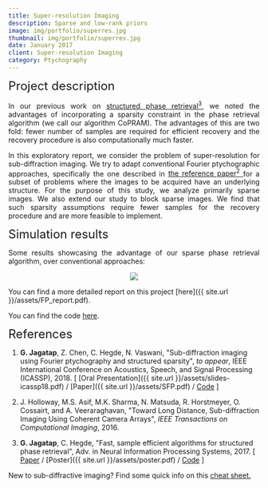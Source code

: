 ```yaml
---
title: Super-resolution Imaging
description: Sparse and low-rank priors
image: img/portfolio/superres.jpg
thumbnail: img/portfolio/superres.jpg
date: January 2017
client: Super-resolution Imaging
category: Ptychography
---
```


<font size="+2"> Project description </font>

<p style='text-align: justify;'>
In our previous work on <a target="_blank" href='https://arxiv.org/abs/1705.06412'> structured phase retrieval<sup>3</sup></a>, we noted the advantages of incorporating a sparsity constraint in the phase retrieval algorithm (we call our algorithm CoPRAM). The advantages of this are two fold: fewer number of samples are required for efficient recovery and the recovery procedure is also computationally much faster. </p>

<p style='text-align: justify;'>
In this exploratory report, we consider the problem of super-resolution for sub-diffraction imaging. We try to adapt conventional Fourier ptychographic approaches, specifically the one described in <a target="_blank" href='https://arxiv.org/abs/1510.08470'>the reference paper<sup>2</sup> </a> for a subset of problems where the
images to be acquired have an underlying structure. For the purpose of this study, we analyze primarily sparse images. We also extend our study to block sparse images. We find that such sparsity assumptions require fewer samples for the recovery procedure and are more feasible to implement.</p>

<font size="+2"> Simulation results </font>

<p style='text-align: justify;'>
Some results showcasing the advantage of our sparse phase retrieval algorithm, over conventional approaches: </p>

<div style="text-align: center;">
<img src="{{ site.url }}/assets/images/copram.png"/>
</div>

You can find a more detailed report on this project [here]({{ site.url }}/assets/FP_report.pdf).

You can find the code <a target="_blank" href='https://github.com/GauriJagatap/copram-for-ptycho'>here</a>.

<font size="+2"> References </font>

1. **G. Jagatap**, Z. Chen, C. Hegde, N. Vaswani, "Sub-diffraction imaging using Fourier ptychography
and structured sparsity", *to appear*, IEEE International Conference on Acoustics, Speech, and Signal Processing (ICASSP), 2018. [ [Oral Presentation]({{ site.url }}/assets/slides-icassp18.pdf) / [Paper]({{ site.url }}/assets/SFP.pdf) / <a target="_blank" href='https://github.com/GauriJagatap/copram-for-ptycho'>Code</a> ]

2. J. Holloway, M.S. Asif, M.K. Sharma, N. Matsuda, R. Horstmeyer, O. Cossairt, and A. Veeraraghavan, "Toward Long Distance, Sub-diffraction Imaging Using Coherent Camera Arrays", <i>IEEE Transactions on Computational Imaging</i>, 2016.

3. **G. Jagatap**, C. Hegde, "Fast, sample efficient algorithms for structured phase retrieval", Adv. in Neural Information Processing Systems, 2017. [ <a target="_blank" href='http://papers.nips.cc/paper/7077-fast-sample-efficient-algorithms-for-structured-phase-retrieval'>Paper</a> / [Poster]({{ site.url }}/assets/poster.pdf) / <a target="_blank" href='https://github.com/GauriJagatap/model-copram'>Code</a> ]


New to sub-diffractive imaging? Find some quick info on this <a target="_blank" href='https://docs.google.com/document/d/1Lr3UwDjWWkiqotms7-4pSN835EvrSuKECAPUtXfWmEI/edit?usp=sharing'>cheat sheet.</a>
